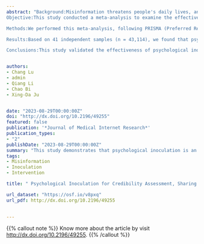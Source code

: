 ```yaml
---
abstract: "Background:Misinformation threatens people's daily lives, and effective measures are needed to combat it. One potential solution has been proposed as psychological inoculation, which immunizes individuals against misinformation attacks in advance.
Objective:This study conducted a meta-analysis to examine the effectiveness of psychological inoculation in combating misinformation.

Methods:We performed this meta-analysis, following PRISMA (Preferred Reporting Items for Systematic Reviews and Meta-analysis) guidelines, on 4 databases (Web of Science, APA PsycInfo, Proquest, and PubMed). Studies based on inoculation theory and outcome measure-related misinformation, published in the English language, and were empirical studies.

Results:Based on 41 independent samples (n = 43,114), we found that psychological inoculation significantly reduced trust (d = -0.40, 95%CI[-0.51, -0.30], P< .001) and sharing (d = -0.24, 95%CI[-0.31, -0.16], P< .001) of misinformation. However, psychological inoculation reduced trust in real information (d=-0.27, 95%CI[-0.60, 0.05], P=0.10). Moderation analyses revealed that differences in intervention type (active versus passive) and strategy (content-based versus technology-based) had no impact on the effectiveness of psychological inoculation. There was also a gradual decline in the intervention effect over time.

Conclusions:This study validated the effectiveness of psychological inoculation in combating misinformation and highlighted the potential negative effects of psychological inoculation on trust in real information."


authors:
- Chang Lu
- admin
- Qiang Li 
- Chao Bi
- Xing-Da Ju


date: "2023-08-29T00:00:00Z"
doi: "http://dx.doi.org/10.2196/49255"
featured: false
publication: '*Journal of Medical Internet Research*'
publication_types:
- "2"
publishDate: "2023-08-29T00:00:00Z"
summary: "This study demonstrates that psychological inoculation is an effective approach against misinformation. It effectively strengthens individuals' discernment abilities, enabling them to distinguish between genuine and false information. Furthermore, when applied to health misinformation, psychological inoculation shows promise in diminishing the credibility assessment and sharing the intention of health-related falsehoods, contributing to safeguarding public health. These findings have profound implications for public health and digital well-being. Psychological inoculation can be easily scaled to a broader population at a lower cost, institutions can apply it to mitigate potential misinformation crises [7]. Incorporating psychological inoculation strategies into public health initiatives and educational programs can empower individuals to make well-informed decisions in an era characterized by information proliferation. Cultivating a discerning and well-informed public is crucial to buildi"
tags:
- Misinformation
- Inoculation
- Intervention

title: " Psychological Inoculation for Credibility Assessment, Sharing Intention, and Discernment of Misinformation: Systematic Review and Meta-analysis"

url_dataset: "https://osf.io/v8pxq"
url_pdf: http://dx.doi.org/10.2196/49255

 
---
```


{{% callout note %}}
Know more about the article by visit http://dx.doi.org/10.2196/49255.
{{% /callout %}}



